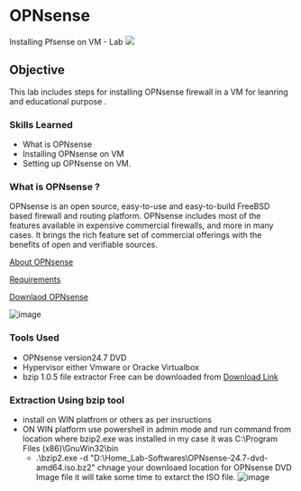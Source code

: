 # OPNsense
Installing Pfsense on VM - Lab
<img src="https://img.shields.io/badge/Firewall-OPNsense-orange?logo=opnsense&logoColor=white"></img>

## Objective
This lab includes steps for installing OPNsense firewall in a VM for leanring and educational purpose .

### Skills Learned

- What is OPNsense
- Installing OPNsense on VM
- Setting up OPNsense on VM.

### What is OPNsense ?
OPNsense is an open source, easy-to-use and easy-to-build FreeBSD based firewall and routing platform. OPNsense includes most of the features available in expensive commercial firewalls, 
and more in many cases. It brings the rich feature set of commercial offerings with the benefits of open and verifiable sources.

<a href="https://opnsense.org/about/about-opnsense/">About OPNsense</a>

<a href="https://opnsense.org/users/get-started/">Requirements</a>

<a href="https://opnsense.org/download/">Downlaod OPNsense</a>

![image](https://github.com/user-attachments/assets/4fc503e1-cf4a-443b-8eac-83001f6b0b8e)


### Tools Used

- OPNsense version24.7 DVD 
- Hypervisor either Vmware or Oracke Virtualbox
- bzip 1.0.5 file extractor Free can be downloaded from <a href="https://gnuwin32.sourceforge.net/packages/bzip2.htm">Download Link</a>

### Extraction Using bzip tool
- install on WIN platfrom or others as per insructions
- ON WIN platform use powershell in admin mode and run command from location where bzip2.exe was installed in my case it was C:\Program Files (x86)\GnuWin32\bin
  - .\bzip2.exe -d "D:\Home_Lab-Softwares\OPNsense-24.7-dvd-amd64.iso.bz2" chnage your downloaed location for OPNsense DVD Image file it will take some time to extarct the ISO file.
    ![image](https://github.com/user-attachments/assets/d40cee1c-6d70-4d2e-b2f0-a411c86e0775)
    
